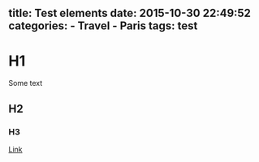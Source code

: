 title: Test elements
date: 2015-10-30 22:49:52
categories:
    - Travel
    - Paris
tags: test
---
# H1
Some text
## H2

### H3

<!-- more -->

[Link](http://test.com)
